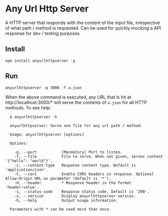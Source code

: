 # Any Url Http Server

A HTTP server that responds with the content of the input file, irrespective of what path / method is requested. Can be used for quickly mocking a API response for dev / testing purposes.

## Install

    npm install anyurlhttpserver -g

## Run

    anyurlhttpserver -p 3000 -f a.json

When the above command is executed, any URL that is hit at http://localhost:3000/* will serve the contents of `a.json` for all HTTP methods. To see help:

```
  $ anyurlhttpserver -h

  anyurlhttpserver: Serve one file for any url path / method.

  Usage: anyurlhttpserver [options]

  Options:

    -p, --port           [Mandatory] Port to listen.
    -f, --file           File to serve. When not given, serves content '{"hello": "world"}'.
    -c, --content-type   Response content type. Default is 'application/json'.
    -C, --cors           Enable CORS headers in response. Optional Allow-Origin URL as parameter (default is '*').
    -H, --header         * Response header in the format 'header:value'.
    -s, --status-code    Response status code. Default is '200'.
    -v, --version        Display anyurlhttpserver version.
    -h, --help           Output usage information.

  Parameters with * can be used more than once.

```
